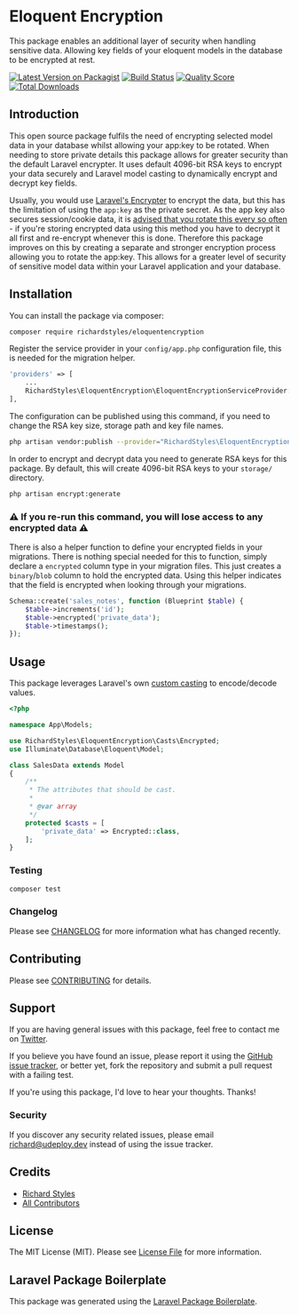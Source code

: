 # Eloquent Encryption

This package enables an additional layer of security when handling sensitive data. Allowing key fields of your eloquent models in the database to be encrypted at rest.

[![Latest Version on Packagist](https://img.shields.io/packagist/v/richardstyles/eloquentencryption.svg?style=flat-square)](https://packagist.org/packages/richardstyles/eloquentencryption)
[![Build Status](https://img.shields.io/travis/richardstyles/eloquentencryption/master.svg?style=flat-square)](https://travis-ci.org/richardstyles/eloquentencryption)
[![Quality Score](https://img.shields.io/scrutinizer/g/richardstyles/eloquentencryption.svg?style=flat-square)](https://scrutinizer-ci.com/g/richardstyles/eloquentencryption)
[![Total Downloads](https://img.shields.io/packagist/dt/richardstyles/eloquentencryption.svg?style=flat-square)](https://packagist.org/packages/richardstyles/eloquentencryption)

## Introduction

This open source package fulfils the need of encrypting selected model data in your database whilst allowing your app:key to be rotated. When needing to store private details this package allows for greater security than the default Laravel encrypter. 
It uses default 4096-bit RSA keys to encrypt your data securely and Laravel model casting to dynamically encrypt and decrypt key fields. 

Usually, you would use [Laravel's Encrypter](https://laravel.com/docs/8.x/encryption) to encrypt the data, but this has the limitation of using the `app:key` as the private secret. As the app key also secures session/cookie data, it is [advised that you rotate this every so often](https://tighten.co/blog/app-key-and-you/) - if you're storing encrypted data using this method you have to decrypt it all first and re-encrypt whenever this is done. Therefore this package improves on this by creating a separate and stronger encryption process allowing you to rotate the app:key. This allows for a greater level of security of sensitive model data within your Laravel application and your database.

## Installation

You can install the package via composer:

```bash
composer require richardstyles/eloquentencryption
```

Register the service provider in your `config/app.php` configuration file, this is needed for the migration helper.

```php
'providers' => [
    ...
    RichardStyles\EloquentEncryption\EloquentEncryptionServiceProvider::class,
],
```

The configuration can be published using this command, if you need to change the RSA key size, storage path and key file names.

```bash
php artisan vendor:publish --provider="RichardStyles\EloquentEncryption\EloquentEncryptionServiceProvider" --tag="config"
```

In order to encrypt and decrypt data you need to generate RSA keys for this package. By default, this will create 4096-bit RSA keys to your `storage/` directory.

```bash
php artisan encrypt:generate
```

### ⚠️  **If you re-run this command, you will lose access to any encrypted data** ⚠️ 

There is also a helper function to define your encrypted fields in your migrations.
There is nothing special needed for this to function, simply declare a `encrypted` column type in your migration files. This just creates a `binary`/`blob` column to hold the encrypted data. Using this helper indicates that the field is encrypted when looking through your migrations.

```php
Schema::create('sales_notes', function (Blueprint $table) {
    $table->increments('id');
    $table->encrypted('private_data');
    $table->timestamps();
});
```

## Usage

This package leverages Laravel's own [custom casting](https://laravel.com/docs/8.x/eloquent-mutators#custom-casts) to encode/decode values. 

``` php
<?php

namespace App\Models;

use RichardStyles\EloquentEncryption\Casts\Encrypted;
use Illuminate\Database\Eloquent\Model;

class SalesData extends Model
{
    /**
     * The attributes that should be cast.
     *
     * @var array
     */
    protected $casts = [
        'private_data' => Encrypted::class,
    ];
}

```

### Testing

``` bash
composer test
```

### Changelog

Please see [CHANGELOG](CHANGELOG.md) for more information what has changed recently.

## Contributing

Please see [CONTRIBUTING](CONTRIBUTING.md) for details.

## Support

If you are having general issues with this package, feel free to contact me on [Twitter](https://twitter.com/StylesGoTweet).

If you believe you have found an issue, please report it using the [GitHub issue tracker](https://github.com/RichardStyles/EloquentEncryption/issues), or better yet, fork the repository and submit a pull request with a failing test.

If you're using this package, I'd love to hear your thoughts. Thanks!

### Security

If you discover any security related issues, please email richard@udeploy.dev instead of using the issue tracker.

## Credits

- [Richard Styles](https://github.com/richardstyles)
- [All Contributors](../../contributors)

## License

The MIT License (MIT). Please see [License File](LICENSE.md) for more information.

## Laravel Package Boilerplate

This package was generated using the [Laravel Package Boilerplate](https://laravelpackageboilerplate.com).
